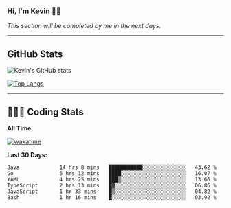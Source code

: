 ### Hi, I'm Kevin 👋🏻

_This section will be completed by me in the next days._


--- 
## GitHub Stats
![Kevin's GitHub stats](https://github-readme-stats.vercel.app/api?username=kevin-kraus&show_icons=true&theme=dark)

[![Top Langs](https://github-readme-stats.vercel.app/api/top-langs/?username=kevin-kraus&layout=compact&theme=dark)]()

---
## 🧑🏻‍💻 Coding Stats

**All Time:**

[![wakatime](https://wakatime.com/badge/user/2ee1869b-72a2-4c21-b5f7-e95432f5a1cf.svg?style=flat)](https://wakatime.com/@2ee1869b-72a2-4c21-b5f7-e95432f5a1cf)

**Last 30 Days:**

<!--START_SECTION:waka-->

```text
Java             14 hrs 8 mins   ███████████░░░░░░░░░░░░░░   43.62 %
Go               5 hrs 12 mins   ████░░░░░░░░░░░░░░░░░░░░░   16.07 %
YAML             4 hrs 25 mins   ███▒░░░░░░░░░░░░░░░░░░░░░   13.66 %
TypeScript       2 hrs 13 mins   █▓░░░░░░░░░░░░░░░░░░░░░░░   06.86 %
JavaScript       1 hr 33 mins    █▒░░░░░░░░░░░░░░░░░░░░░░░   04.82 %
Bash             1 hr 16 mins    █░░░░░░░░░░░░░░░░░░░░░░░░   03.92 %
```

<!--END_SECTION:waka-->
